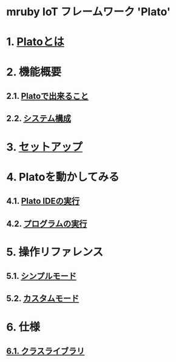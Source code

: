# mruby IoT フレームワーク 'Plato'

# 1. [Platoとは](whats-plato.md)
# 2. 機能概要
## 2.1. [Platoで出来ること](what-makes-possible.md)
## 2.2. [システム構成](system-overview.md)
# 3. [セットアップ](setup.md)
# 4. Platoを動かしてみる
## 4.1. [Plato IDEの実行](run_plato-ide.md)
## 4.2. [プログラムの実行](run_app.md)
# 5. 操作リファレンス
## 5.1. [シンプルモード](plato-rapid.md)
## 5.2. [カスタムモード](plato-advanced.md)
# 6. 仕様
## [6.1. クラスライブラリ](reference/README.md)
